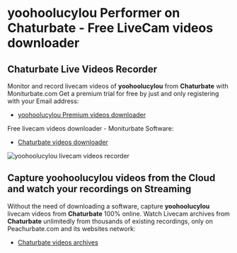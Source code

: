 # yoohoolucylou Performer on Chaturbate - Free LiveCam videos downloader

## Chaturbate Live Videos Recorder

Monitor and record livecam videos of **yoohoolucylou** from **Chaturbate** with Moniturbate.com
Get a premium trial for free by just and only registering with your Email address:
* [yoohoolucylou Premium videos downloader](https://moniturbate.com/request-demo-licence-key.html)

Free livecam videos downloader - Moniturbate Software:
* [Chaturbate videos downloader](https://moniturbate.com/moniturbate-download-software.html)

![yoohoolucylou livecam videos recorder](https://peachurnet.com/templates/moniturbate-software.png)


## Capture yoohoolucylou videos from the Cloud and watch your recordings on Streaming

Without the need of downloading a software, capture **yoohoolucylou** livecam videos from **Chaturbate** 100% online.
Watch Livecam archives from **Chaturbate** unlimitedly from thousands of existing recordings, only on Peachurbate.com and its websites network:
* [Chaturbate videos archives](https://peachurnet.com/)